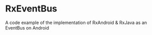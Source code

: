 # RxEventBus
A code example of the implementation of RxAndroid &amp; RxJava as an EventBus on Android
